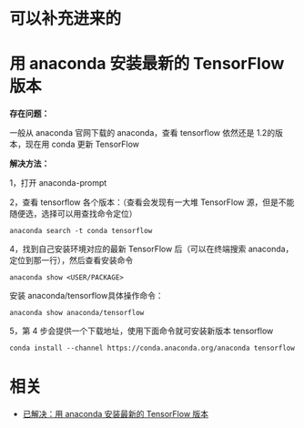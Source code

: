 
# 可以补充进来的

# 用 anaconda 安装最新的 TensorFlow 版本

**存在问题：**

一般从 anaconda 官网下载的 anaconda，查看 tensorflow 依然还是 1.2的版本，现在用 conda 更新 TensorFlow

**解决方法：**

1，打开 anaconda-prompt

2，查看 tensorflow 各个版本：（查看会发现有一大堆 TensorFlow 源，但是不能随便选，选择可以用查找命令定位）

```
anaconda search -t conda tensorflow
```

4，找到自己安装环境对应的最新 TensorFlow 后（可以在终端搜索 anaconda，定位到那一行），然后查看安装命令

```
anaconda show <USER/PACKAGE>
```

安装 anaconda/tensorflow具体操作命令：

```
anaconda show anaconda/tensorflow
```

5，第 4 步会提供一个下载地址，使用下面命令就可安装新版本 tensorflow

```
conda install --channel https://conda.anaconda.org/anaconda tensorflow
```


# 相关

- [已解决：用 anaconda 安装最新的 TensorFlow 版本](https://blog.csdn.net/qq_35203425/article/details/79965389)
